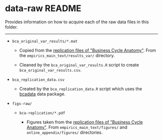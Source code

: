 # data-raw README

Provides information on how to acquire each of the raw data files in this folder.

---


- `bca_original_var_results/*.mat`

    - Copied from the [replication files of "Business Cycle Anatomy"](https://www.openicpsr.org/openicpsr/project/118082/version/V1/view). From the `empirics_main_text/results_var/` directory.

    - Cleaned by the `bca_original_var_results.R` script to create `bca_original_var_results.csv`.

- `bca_replication_data.csv`

    - Created by the `bca_replication_data.R` script which uses the [bcadata](https://github.com/VFCI/bcadata) data package.

- `figs-raw/`

    - `bca-replication/*.pdf`

        - Figures taken from the [replication files of "Business Cycle Anatomy"](https://www.openicpsr.org/openicpsr/project/118082/version/V1/view). From `empirics_main_text/figures/` and `online_appendix/figures/` directories.


